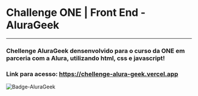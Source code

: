 # Challenge ONE | Front End - AluraGeek
---

### Chellenge AluraGeek densenvolvido para o curso da ONE em parceria com a Alura, utilizando html, css e javascript!
### Link para acesso: https://chellenge-alura-geek.vercel.app

![Badge-AluraGeek](https://github.com/Marquestt/chellengeAluraGeek/assets/111459584/442e1e74-aeb2-42cf-924d-27b06b35f98f)
